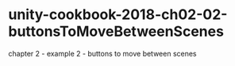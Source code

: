 # unity-cookbook-2018-ch02-02-buttonsToMoveBetweenScenes
chapter 2 - example 2 - buttons to move between scenes
